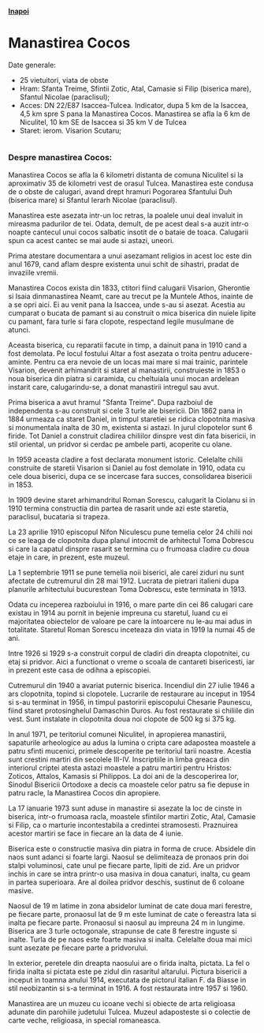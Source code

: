 <h4 class="right"><a href="/dobrogea">Inapoi</a></h4>

# Manastirea Cocos

Date generale:

* 25 vietuitori, viata de obste
* Hram: Sfanta Treime, Sfintii Zotic, Atal, Camasie si Filip (biserica mare), Sfantul Nicolae (paraclisul);
* Acces: DN 22/E87 Isaccea-Tulcea. Indicator, dupa 5 km de la Isaccea, 4,5 km spre S pana la Manastirea Cocos. Manastirea se afla la 6 km de Niculitel, 10 km SE de Isaccea si 35 km V de Tulcea
* Staret: ierom. Visarion Scutaru;

<figure class="center"><img src="/images/cocos.jpg" alt=""></figure>

### Despre manastirea Cocos:

Manastirea Cocos se afla la 6 kilometri distanta de comuna Niculitel si la aproximativ 35 de kilometri vest de orasul Tulcea. Manastirea este condusa de o obste de calugari, avand drept hramuri Pogorarea Sfantului Duh (biserica mare) si Sfantul Ierarh Nicolae (paraclisul).
 
Manastirea este asezata intr-un loc retras, la poalele unui deal invaluit in mireasma padurilor de tei. Odata, demult, de pe acest deal s-a auzit intr-o noapte cantecul unui cocos salbatic insotit de o bataie de toaca. Calugarii spun ca acest cantec se mai aude si astazi, uneori.

Prima atestare documentara a unui asezamant religios in acest loc este din anul 1679, cand aflam despre existenta unui schit de sihastri, pradat de invaziile vremii.
             
Manastirea Cocos exista din 1833, ctitori fiind calugarii Visarion, Gherontie si Isaia dinmanastirea Neamt, care au trecut pe la Muntele Athos, inainte de a se opri aici. Ei au venit pana la Isaccea, unde s-au si asezat.
Acestia au cumparat o bucata de pamant si au construit o mica biserica din nuiele lipite cu pamant, fara turle si fara clopote, respectand legile musulmane de atunci.
 
Aceasta biserica, cu reparatii facute in timp, a dainuit pana in 1910 cand a fost demolata. Pe locul fostului Altar a fost asezata o troita pentru aducere-aminte. Pentru ca era nevoie de un locas mai mare si mai trainic, parintele Visarion, devenit arhimandrit si staret al manastirii, construieste in 1853 o noua biserica din piatra si caramida, cu cheltuiala unui mocan ardelean instarit care, calugarindu-se, a donat manastirii intregul sau avut.

Prima biserica a avut hramul "Sfanta Treime". Dupa razboiul de independenta s-au construit si cele 3 turle ale bisericii. Din 1862 pana in 1884 urmeaza ca staret Daniel, in timpul staretiei se ridica clopotnita masiva si monumentala inalta de 30 m, existenta si astazi. In jurul clopotelor sunt 6 firide. Tot Daniel a construit cladirea chiliilor dinspre vest din fata bisericii, in stil oriental, un pridvor si cerdac pe ambele parti, acoperite cu olane.
 
In 1959 aceasta cladire a fost declarata monument istoric. Celelalte chilii construite de staretii Visarion si Daniel au fost demolate in 1910, odata cu cele doua biserici, dupa ce se incercase fara succes, consolidarea bisericii in 1853.

In 1909 devine staret arhimandritul Roman Sorescu, calugarit la Ciolanu si in 1910 termina constructia din partea de rasarit unde azi este staretia, paraclisul, bucataria si trapeza.
 
La 23 aprilie 1910 episcopul Nifon Niculescu pune temelia celor 24 chilii noi ce se leaga de clopotnita dupa planul intocmit de arhitectul Toma Dobrescu si care la capatul dinspre rasarit se termina cu o frumoasa cladire cu doua etaje in care, in prezent, este muzeul.

La 1 septembrie 1911 se pune temelia noii biserici, ale carei ziduri nu sunt afectate de cutremurul din 28 mai 1912. Lucrata de pietrari italieni dupa planurile arhitectului bucurestean Toma Dobrescu, este terminata in 1913.

Odata cu inceperea razboiului in 1916, o mare parte din cei 86 calugari care existau in 1914 au pornit in bejenie impreuna cu staretul, luand cu ei majoritatea obiectelor de valoare pe care la intoarcere nu le-au mai adus in totalitate. Staretul Roman Sorescu inceteaza din viata in 1919 la numai 45 de ani.
 
Intre 1926 si 1929 s-a construit corpul de cladiri din dreapta clopotnitei, cu etaj si pridvor. Aici a functionat o vreme o scoala de cantareti bisericesti, iar in prezent este casa de odihna a episcopiei. 

Cutremurul din 1940 a avariat puternic biserica. Incendiul din 27 iulie 1946 a ars clopotnita, topind si clopotele. Lucrarile de restaurare au inceput in 1954 si s-au terminat in 1956, in timpul pastoririi episcopului Chesarie Paunescu, fiind staret protosinghelul Damaschin Duros. Au fost restaurate si chiliile din vest. Sunt instalate in clopotnita doua noi clopote de 500 kg si 375 kg.
 
In anul 1971, pe teritoriul comunei Niculitel, in apropierea manastirii, sapaturile arheologice au adus la lumina o cripta care adapostea moastele a patru sfinti mucenici, primele descoperite pe teritoriul tarii noastre. Acestia sunt crestini martiri din secolele III-IV. Inscriptiile in limba greaca din interiorul criptei atesta astazi moastele a patru martiri pentru Hristos: Zoticos, Attalos, Kamasis si Philippos. La doi ani de la descoperirea lor, Sinodul Bisericii Ortodoxe a decis ca moastele celor patru sa fie depuse in patru racle, la Manastirea Cocos din apropiere.
             
La 17 ianuarie 1973 sunt aduse in manastire si asezate la loc de cinste in biserica, intr-o frumoasa racla, moastele sfintilor martiri Zotic, Atal, Camasie si Filip, ca o marturie incontestabila a credintei stramosesti. Praznuirea acestor martiri se face in fiecare an la data de 4 iunie.
 
Biserica este o constructie masiva din piatra in forma de cruce. Absidele din naos sunt adanci si foarte largi. Naosul se delimiteaza de pronaos prin doi stalpi voluminosi, cate unul pe fiecare parte, lipiti de zid. Are un pridvor inchis in care se intra printr-o usa masiva in doua canaturi, inalta, cu geam in partea superioara. Are al doilea pridvor deschis, sustinut de 6 coloane masive.
 
Naosul de 19 m latime in zona absidelor luminat de cate doua mari ferestre, pe fiecare parte, pronaosul lat de 9 m este luminat de cate o fereastra lata si inalta pe fiecare parte. Pronaosul si naosul au impreuna 24 m in lungime.
Biserica are 3 turle octogonale, strapunse de cate 8 ferestre inguste si inalte. Turla de pe naos este foarte masiva si inalta. Celelalte doua mai mici sunt asezate pe fiecare parte a pridvorului.
             
In exterior, peretele din dreapta naosului are o firida inalta, pictata. La fel o firida inalta si pictata este pe zidul din rasaritul altarului.
Pictura bisericii a inceput in toamna anului 1914, executata de pictorul italian F. da Biasse in stil neobizantin si s-a terminat in 1916. A fost restaurata intre 1957 si 1960.
 
Manastirea are un muzeu cu icoane vechi si obiecte de arta religioasa adunate din parohiile judetului Tulcea. Muzeul adaposteste si o colectie de carte veche, religioasa, in special romaneasca.
 


